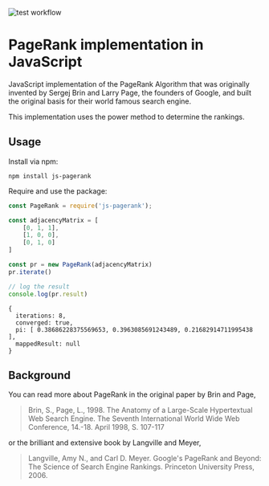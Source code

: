 ![test workflow](https://github.com/leo-pfeiffer/pagerank.js/actions/workflows/tests.yml/badge.svg)

# PageRank implementation in JavaScript

JavaScript implementation of the PageRank Algorithm that was originally invented by Sergej Brin and Larry Page,
the founders of Google, and built the original basis for their world famous search engine.

This implementation uses the power method to determine the rankings.


## Usage

Install via npm:

`npm install js-pagerank`

Require and use the package:

```javascript
const PageRank = require('js-pagerank');

const adjacencyMatrix = [
    [0, 1, 1],
    [1, 0, 0],
    [0, 1, 0]
]

const pr = new PageRank(adjacencyMatrix)
pr.iterate()

// log the result
console.log(pr.result)
```

```
{
  iterations: 8,
  converged: true,
  pi: [ 0.38686228375569653, 0.3963085691243489, 0.21682914711995438 ],
  mappedResult: null
}
```

## Background

You can read more about PageRank in the original paper by Brin and Page,

>Brin, S., Page, L., 1998. The Anatomy of a Large-Scale Hypertextual Web Search Engine. The Seventh International World Wide Web Conference, 14.-18. April 1998, S. 107-117

or the brilliant and extensive book by Langville and Meyer,

> Langville, Amy N., and Carl D. Meyer. Google's PageRank and Beyond: The Science of Search Engine Rankings. Princeton University Press, 2006.
